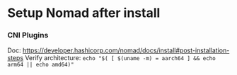 # Setup Nomad after install
### CNI Plugins
Doc: https://developer.hashicorp.com/nomad/docs/install#post-installation-steps
Verify architecture:
`echo "$( [ $(uname -m) = aarch64 ] && echo arm64 || echo amd64)"`

